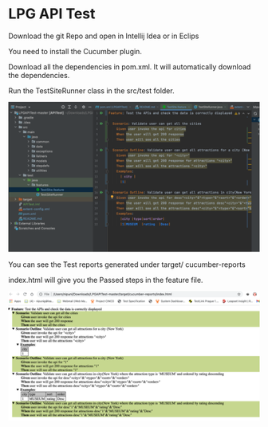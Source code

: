 # LPG API Test

Download the git Repo and open in Intellij Idea or in Eclips

You need to install the Cucumber plugin.

Download all the dependencies in pom.xml. It will automatically download the dependencies.

Run the TestSiteRunner class in the src/test folder.

![title](https://github.com/nipuniuthpala/images/blob/master/Screenshot%202021-04-18%20at%2008.06.33.png)

You can see the  Test reports generated under target/ cucumber-reports  

index.html will give you the Passed steps in the feature file.


![title](https://github.com/nipuniuthpala/images/blob/master/Screenshot%202021-04-18%20at%2008.05.52.png)
